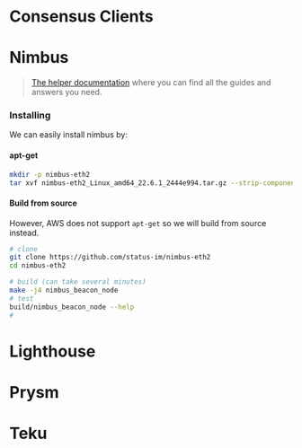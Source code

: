 # Consensus Clients

# Nimbus

> [The helper documentation](https://nimbus.guide) where you can find all the guides and answers you need.

### Installing

We can easily install nimbus by:

#### apt-get

```bash
mkdir -p nimbus-eth2
tar xvf nimbus-eth2_Linux_amd64_22.6.1_2444e994.tar.gz --strip-components 1 -C nimbus-eth2
```

#### Build from source

However, AWS does not support `apt-get` so we will build from source instead.

```bash
# clone
git clone https://github.com/status-im/nimbus-eth2
cd nimbus-eth2

# build (can take several minutes)
make -j4 nimbus_beacon_node
# test
build/nimbus_beacon_node --help
#
```

# Lighthouse

<!-- TODO: was internal not needed  -->

# Prysm

<!-- TODO: was internal not needed  -->

# Teku

<!-- TODO: was internal not needed  -->
